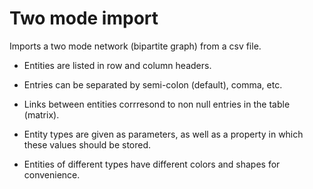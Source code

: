 # Two mode import

Imports a two mode network (bipartite graph) from a csv file.

*   Entities are listed in row and column headers.
*   Entries can be separated by semi-colon (default), comma, etc.
*   Links between entities corrresond to non null entries in the table (matrix).

*   Entity types are given as parameters, as well as a property in which these values should be stored.
*   Entities of different types have different colors and shapes for convenience.